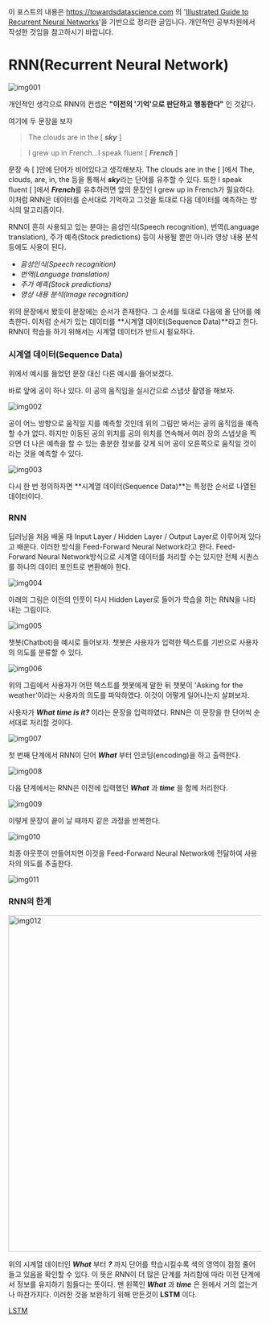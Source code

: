 이 포스트의 내용은 https://towardsdatascience.com 의 '[Illustrated Guide to Recurrent Neural Networks](https://towardsdatascience.com/illustrated-guide-to-recurrent-neural-networks-79e5eb8049c9)'을 기반으로 정리한 글입니다. 개인적인 공부차원에서 작성한 것임을 참고하시기 바랍니다.

# RNN(Recurrent Neural Network)

![img001](https://user-images.githubusercontent.com/60219074/73669191-67716e00-46ea-11ea-82cc-622d239c68e6.gif)

개인적인 생각으로 RNN의 컨셉은 **"이전의 '기억'으로 판단하고 행동한다"** 인 것같다.

여기에 두 문장을 보자

> The clouds are in the [  ***sky***  ] 

> I grew up in French...I speak fluent [  ***French***  ]



문장 속 [ ]안에 단어가 비어있다고 생각해보자. The clouds are in the [    ]에서 The, clouds, are, in, the 등을 통해서 ***sky***라는 단어를 유추할 수 있다. 또한 I speak fluent [    ]에서 ***French***를 유추하려면 앞의 문장인 I grew up in French가 필요하다. 이처럼 RNN은 데이터를 순서대로 기억하고 그것을 토대로 다음 데이터를 예측하는 방식의 알고리즘이다.  

RNN이 흔히 사용되고 있는 분야는 음성인식(Speech recognition), 번역(Language translation), 주가 예측(Stock predictions) 등이 사용될 뿐만 아니라 영상 내용 분석 등에도 사용이 된다.



- *음성인식(Speech recognition)*
- *번역(Language translation)*
- *주가 예측(Stock predictions)* 
- *영상 내용 분석(Image recognition)*



위의 문장에서 봤듯이 문장에는 순서가 존재한다. 그 순서를 토대로 다음에 올 단어를 예측한다. 이처럼 순서가 있는 데이터를 **시계열 데이터(Sequence Data)**라고 한다. RNN이 학습을 하기 위해서는 시계열 데이터가 반드시 필요하다.





### 시계열 데이터(Sequence Data)

위에서 예시를 들었던 문장 대신 다른 예시를 들어보겠다.

바로 앞에 공이 하나 있다. 이 공의 움직임을 실시간으로 스냅샷 촬영을 해보자.





![img002](https://user-images.githubusercontent.com/60219074/73669192-67716e00-46ea-11ea-8240-f5040517791e.png)



공이 어느 방향으로 움직일 지를 예측할 것인데 위의 그림만 봐서는 공의 움직임을 예측할 수가 없다. 하지만 이동된 공의 위치를 공의 위치를 연속해서 여러 장의 스냅샷을 찍으면 더 나은 예측을 할 수 있는 충분한 정보를 갖게 되어 공이 오른쪽으로 움직일 것이라는 것을 예측할 수 있다.

![img003](https://user-images.githubusercontent.com/60219074/73669193-680a0480-46ea-11ea-86f9-7ee3c934dbef.gif)

다시 한 번 정의하자면 **시계열 데이터(Sequence Data)**는 특정한 순서로 나열된 데이터이다. 



### RNN

딥러닝을 처음 배울 때 Input Layer / Hidden Layer / Output Layer로 이루어져 있다고 배운다. 이러한 방식을 Feed-Forward Neural Network라고 한다. Feed-Forward Neural Network방식으로 시계열 데이터를 처리할 수는 있지만 전체 시퀀스를  하나의 데이터 포인트로 변환해야 한다.

![img004](https://user-images.githubusercontent.com/60219074/73669194-680a0480-46ea-11ea-8331-6b6d26e53250.png)



아래의 그림은 이전의 인풋이 다시 Hidden Layer로 들어가 학습을 하는 RNN을 나타내는 그림이다.

![img005](https://user-images.githubusercontent.com/60219074/73669195-680a0480-46ea-11ea-91d2-f717ca2f16de.gif)

챗봇(Chatbot)을 예시로 들어보자. 챗봇은 사용자가 입력한 텍스트를 기반으로 사용자의 의도를 분류할 수 있다.

![img006](https://user-images.githubusercontent.com/60219074/73669197-680a0480-46ea-11ea-81bf-92358d20fbb1.gif)



위의 그림에서 사용자가 어떤 텍스트를 챗봇에게 말한 뒤 챗봇이 'Asking for the weather'이라는 사용자의 의도를 파악하였다. 이것이 어떻게 일어나는지 살펴보자. 

사용자가 ***What time is it?*** 이라는 문장을 입력하였다. RNN은 이 문장을 한 단어씩 순서대로 처리할 것이다. 



![img007](https://user-images.githubusercontent.com/60219074/73669198-68a29b00-46ea-11ea-8b53-094aeb6ea110.gif)



첫 번째 단계에서 RNN이 단어 ***What*** 부터 인코딩(encoding)을 하고 출력한다. 

![img008](https://user-images.githubusercontent.com/60219074/73669201-68a29b00-46ea-11ea-8c75-43becfacb3c0.gif)



다음 단계에서는 RNN은 이전에 입력했던 ***What*** 과 ***time*** 을 함께 처리한다.

![img009](https://user-images.githubusercontent.com/60219074/73669203-68a29b00-46ea-11ea-9903-79e3c13a7172.gif)



이렇게 문장이 끝이 날 때까지 같은 과정을 반복한다. 

![img010](https://user-images.githubusercontent.com/60219074/73669204-693b3180-46ea-11ea-816f-f7550df3f788.gif)



최종 아웃풋이 만들어지면 이것을 Feed-Forward Neural Network에 전달하여 사용자의 의도를 추출한다.

![img011](https://user-images.githubusercontent.com/60219074/73669205-693b3180-46ea-11ea-976b-9d6c62f0d9bc.gif)





### RNN의 한계

<img width="668" alt="img012" src="https://user-images.githubusercontent.com/60219074/73669206-693b3180-46ea-11ea-8521-c2dadee56ef0.png">

위의 시계열 데이터인 ***What*** 부터 ***?*** 까지 단어를 학습시킬수록 색의 영역이 점점 줄어들고 있음을 확인할 수 있다. 이 뜻은 RNN이 더 많은 단계를 처리함에 따라 이전 단계에서 정보를 유지하기 힘들다는 뜻이다. 맨 왼쪽인 ***What*** 과 ***time*** 은 원에서 거의 없는거나 마찬가지다. 이러한 것을 보완하기 위해 만든것이 **LSTM** 이다.



[LSTM]()
